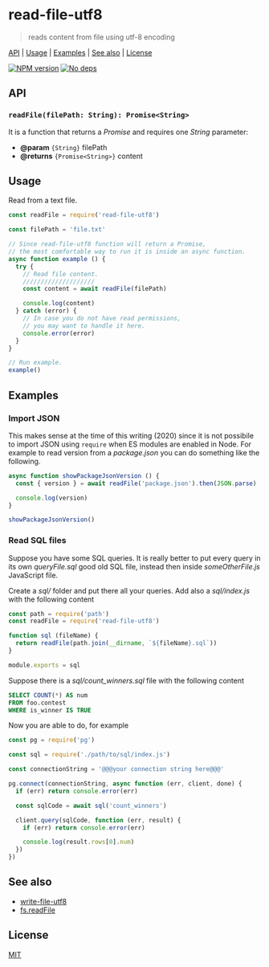 # read-file-utf8

> reads content from file using utf-8 encoding

[API](#api) |
[Usage](#usage) |
[Examples](#examples) |
[See also](#see-also) |
[License](#license)

[![NPM version](https://badge.fury.io/js/read-file-utf8.svg)](http://badge.fury.io/js/read-file-utf8)
[![No deps](https://img.shields.io/badge/dependencies-none-green.svg)](https://github.com/fibo/read-file-utf8)

## API

### `readFile(filePath: String): Promise<String>`

It is a function that returns a *Promise* and requires one *String* parameter:

* **@param** `{String}` filePath
* **@returns** `{Promise<String>}` content

## Usage

Read from a text file.

```javascript
const readFile = require('read-file-utf8')

const filePath = 'file.txt'

// Since read-file-utf8 function will return a Promise,
// the most comfortable way to run it is inside an async function.
async function example () {
  try {
    // Read file content.
    ////////////////////
    const content = await readFile(filePath)

    console.log(content)
  } catch (error) {
    // In case you do not have read permissions,
    // you may want to handle it here.
    console.error(error)
  }
}

// Run example.
example()
```

## Examples

### Import JSON

This makes sense at the time of this writing (2020) since it is not possibile to import JSON using `require` when ES modules are enabled in Node.
For example to read version from a *package.json* you can do something like the following.

```javascript
async function showPackageJsonVersion () {
  const { version } = await readFile('package.json').then(JSON.parse)

  console.log(version)
}

showPackageJsonVersion()
```

### Read SQL files

Suppose you have some SQL queries. It is really better to put every query
in its own *queryFile.sql* good old SQL file, instead then inside *someOtherFile.js* JavaScript file.

Create a *sql/* folder and put there all your queries.
Add also a *sql/index.js* with the following content

```javascript
const path = require('path')
const readFile = require('read-file-utf8')

function sql (fileName) {
  return readFile(path.join(__dirname, `${fileName}.sql`))
}

module.exports = sql
```

Suppose there is a *sql/count_winners.sql* file with the following content

```sql
SELECT COUNT(*) AS num
FROM foo.contest
WHERE is_winner IS TRUE
```

Now you are able to do, for example

```javascript
const pg = require('pg')

const sql = require('./path/to/sql/index.js')

const connectionString = '@@@your connection string here@@@'

pg.connect(connectionString, async function (err, client, done) {
  if (err) return console.error(err)

  const sqlCode = await sql('count_winners')

  client.query(sqlCode, function (err, result) {
    if (err) return console.error(err)

    console.log(result.rows[0].num)
  })
})
```

## See also

* [write-file-utf8](http://g14n.info/write-file-utf8)
* [fs.readFile][readFile]

## License

[MIT](http://g14n.info/mit-license/)

[readFile]: https://nodejs.org/api/fs.html#fs_fs_readfile_file_options_callback
